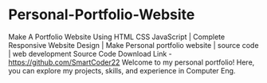 # Personal-Portfolio-Website
Make A Portfolio Website Using HTML CSS JavaScript | Complete Responsive Website Design | Make Personal portfolio website | source code | web development  Source Code Download Link - https://github.com/SmartCoder22  Welcome to my personal portfolio! Here, you can explore my projects, skills, and experience in Computer Eng.
